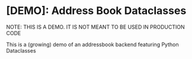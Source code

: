 # [DEMO]: Address Book Dataclasses

NOTE: THIS IS A DEMO. IT IS NOT MEANT TO BE USED IN PRODUCTION CODE

This is a (growing) demo of an addressbook backend featuring Python Dataclasses